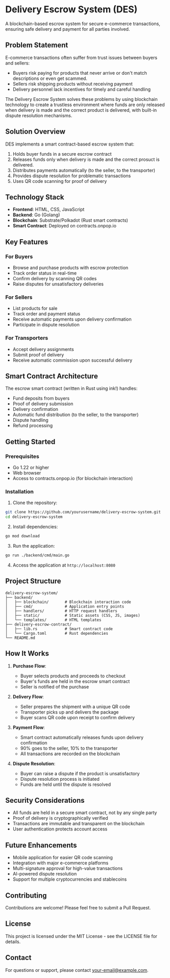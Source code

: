 # Delivery Escrow System (DES)

A blockchain-based escrow system for secure e-commerce transactions, ensuring safe delivery and payment for all parties involved.

## Problem Statement

E-commerce transactions often suffer from trust issues between buyers and sellers:

- Buyers risk paying for products that never arrive or don't match descriptions or even get scammed.
- Sellers risk shipping products without receiving payment
- Delivery personnel lack incentives for timely and careful handling

The Delivery Escrow System solves these problems by using blockchain technology to create a trustless environment where funds are only released when delivery is made and the correct product is delivered, with built-in dispute resolution mechanisms.

## Solution Overview

DES implements a smart contract-based escrow system that:

1. Holds buyer funds in a secure escrow contract
2. Releases funds only when delivery is made and the correct prosuct is delivered.
3. Distributes payments automatically (to the seller, to the transporter)
4. Provides dispute resolution for problematic transactions
5. Uses QR code scanning for proof of delivery

## Technology Stack

- **Frontend**: HTML, CSS, JavaScript
- **Backend**: Go (Golang)
- **Blockchain**: Substrate/Polkadot (Rust smart contracts)
- **Smart Contract**: Deployed on contracts.onpop.io

## Key Features

### For Buyers
- Browse and purchase products with escrow protection
- Track order status in real-time
- Confirm delivery by scanning QR codes
- Raise disputes for unsatisfactory deliveries

### For Sellers
- List products for sale
- Track order and payment status
- Receive automatic payments upon delivery confirmation
- Participate in dispute resolution

### For Transporters
- Accept delivery assignments
- Submit proof of delivery
- Receive automatic commission upon successful delivery

## Smart Contract Architecture

The escrow smart contract (written in Rust using ink!) handles:

- Fund deposits from buyers
- Proof of delivery submission
- Delivery confirmation
- Automatic fund distribution (to the seller, to the transporter)
- Dispute handling
- Refund processing

## Getting Started

### Prerequisites
- Go 1.22 or higher
- Web browser
- Access to contracts.onpop.io (for blockchain interaction)

### Installation

1. Clone the repository:
```bash
git clone https://github.com/yourusername/delivery-escrow-system.git
cd delivery-escrow-system
```

2. Install dependencies:
```bash
go mod download
```

3. Run the application:
```bash
go run ./backend/cmd/main.go
```

4. Access the application at `http://localhost:8080`

## Project Structure

```
delivery-escrow-system/
├── backend/
│   ├── blockchain/       # Blockchain interaction code
│   ├── cmd/              # Application entry points
│   ├── handlers/         # HTTP request handlers
│   ├── static/           # Static assets (CSS, JS, images)
│   └── templates/        # HTML templates
├── delivery-escrow-contract/
│   ├── lib.rs            # Smart contract code
│   └── Cargo.toml        # Rust dependencies
└── README.md
```

## How It Works

1. **Purchase Flow**:
   - Buyer selects products and proceeds to checkout
   - Buyer's funds are held in the escrow smart contract
   - Seller is notified of the purchase

2. **Delivery Flow**:
   - Seller prepares the shipment with a unique QR code
   - Transporter picks up and delivers the package
   - Buyer scans QR code upon receipt to confirm delivery

3. **Payment Flow**:
   - Smart contract automatically releases funds upon delivery confirmation
   - 90% goes to the seller, 10% to the transporter
   - All transactions are recorded on the blockchain

4. **Dispute Resolution**:
   - Buyer can raise a dispute if the product is unsatisfactory
   - Dispute resolution process is initiated
   - Funds are held until the dispute is resolved

## Security Considerations

- All funds are held in a secure smart contract, not by any single party
- Proof of delivery is cryptographically verified
- Transactions are immutable and transparent on the blockchain
- User authentication protects account access

## Future Enhancements

- Mobile application for easier QR code scanning
- Integration with major e-commerce platforms
- Multi-signature approval for high-value transactions
- AI-powered dispute resolution
- Support for multiple cryptocurrencies and stablecoins

## Contributing

Contributions are welcome! Please feel free to submit a Pull Request.

## License

This project is licensed under the MIT License - see the LICENSE file for details.

## Contact

For questions or support, please contact [your-email@example.com](mailto:your-email@example.com).
